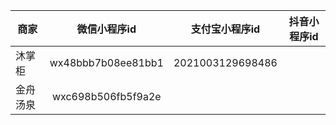 商家 | 微信小程序id |  支付宝小程序id | 抖音小程序id
--- | :---: | :---: | :---:
沐掌柜 | wx48bbb7b08ee81bb1 | 2021003129698486
金舟汤泉 | wxc698b506fb5f9a2e


